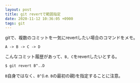 ```yaml
---
layout: post
title: git revertで範囲指定
date: 2020-11-12 10:36:05 +0900
tags: git
---
```

gitで、複数のコミットを一気にrevertしたい場合のコマンドをメモ。

```
A -> B -> C -> D
```
こんなコミット履歴があって、`B, C`をrevertしたいとする。

```bash
$ git revert B^..D
```
`B`自身ではなく、`B^`(i.e. `B`の最初の親)を指定することに注意。
